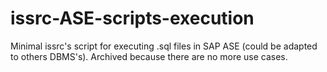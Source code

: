 # issrc-ASE-scripts-execution
Minimal issrc's script for executing .sql files in SAP ASE (could be adapted to others DBMS's).  Archived because there are no more use cases.
